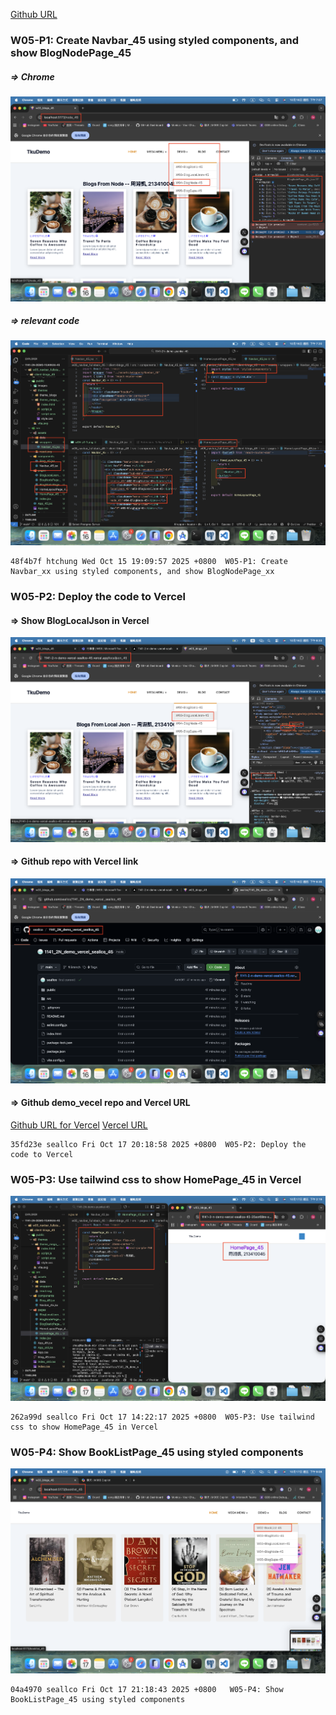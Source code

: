 [Github URL](https://github.com/seallco/1141-2N-demo-45.git)

### W05-P1: Create Navbar_45 using styled components, and show BlogNodePage_45
 
##### => Chrome
 
![](w05-p1-1.png)
 
##### => relevant code
 
![](w05-p1-2.png)
 
```
48f4b7f htchung Wed Oct 15 19:09:57 2025 +0800  W05-P1: Create Navbar_xx using styled components, and show BlogNodePage_xx
```

### W05-P2: Deploy the code to Vercel
 
#### => Show BlogLocalJson in Vercel
 
![](w05-p2-1.png)
 
#### => Github repo with Vercel link
 
![](w05-p2-2.png)
 
#### => Github demo_vecel repo and Vercel URL
 
[Github URL for Vercel](https://github.com/seallco/1141_2N_demo_vercel_seallco_45)
[Vercel URL](https://1141-2-n-demo-vercel-seallco-45.vercel.app)
 
```
35fd23e seallco Fri Oct 17 20:18:58 2025 +0800  W05-P2: Deploy the code to Vercel
```

### W05-P3: Use tailwind css to show HomePage_45 in Vercel
 
![](w05-p3.png)
 
```
262a99d seallco Fri Oct 17 14:22:17 2025 +0800  W05-P3: Use tailwind css to show HomePage_45 in Vercel
```

### W05-P4: Show BookListPage_45 using styled components
 
![](w05-p4.png)
 
```
04a4970 seallco Fri Oct 17 21:18:43 2025 +0800   W05-P4: Show BookListPage_45 using styled components
```